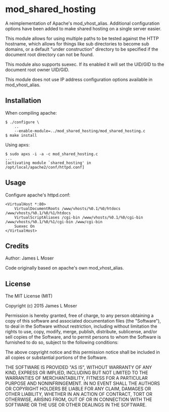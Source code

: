 # mod_shared_hosting

A reimplementation of Apache's mod_vhost_alias. Additional configuration options have been added to make shared hosting on a single server easier.

This module allows for using multiple paths to be tested against the HTTP hostname, which allows for things like sub directories to become sub domains, or a default "under construction" directory to be specified if the document root directory can not be found.

This module also supports suexec. If its enabled it will set the UID/GID to the document root owner UID/GID.

This module does not use IP address configuration options available in mod_vhost_alias.


## Installation

When compiling apache:

	$ ./configure \
		..
		--enable-module=../mod_shared_hosting/mod_shared_hosting.c
	$ make install

Using apxs:

 	$ sudo apxs -i -a -c mod_shared_hosting.c 
 	...
 	[activating module `shared_hosting' in /opt/local/apache2/conf/httpd.conf]

## Usage

Configure apache's httpd.conf:

	<VirtualHost *:80>
		VirtualDocumentRoots /www/vhosts/%0.1/%0/htdocs /www/vhosts/%0.1/%0/%1/htdocs
		VirtualScriptAliases /cgi-bin /www/vhosts/%0.1/%0/cgi-bin /www/vhosts/%0.1/%0/%1/cgi-bin /www/cgi-bin
		Suexec On
	</VirtualHost>


## Credits

Author: James L Moser

Code originally based on apache's own mod_vhost_alias.

## License

The MIT License (MIT)

Copyright (c) 2015 James L Moser

Permission is hereby granted, free of charge, to any person obtaining a copy
of this software and associated documentation files (the "Software"), to deal
in the Software without restriction, including without limitation the rights
to use, copy, modify, merge, publish, distribute, sublicense, and/or sell
copies of the Software, and to permit persons to whom the Software is
furnished to do so, subject to the following conditions:

The above copyright notice and this permission notice shall be included in
all copies or substantial portions of the Software.

THE SOFTWARE IS PROVIDED "AS IS", WITHOUT WARRANTY OF ANY KIND, EXPRESS OR
IMPLIED, INCLUDING BUT NOT LIMITED TO THE WARRANTIES OF MERCHANTABILITY,
FITNESS FOR A PARTICULAR PURPOSE AND NONINFRINGEMENT. IN NO EVENT SHALL THE
AUTHORS OR COPYRIGHT HOLDERS BE LIABLE FOR ANY CLAIM, DAMAGES OR OTHER
LIABILITY, WHETHER IN AN ACTION OF CONTRACT, TORT OR OTHERWISE, ARISING FROM,
OUT OF OR IN CONNECTION WITH THE SOFTWARE OR THE USE OR OTHER DEALINGS IN
THE SOFTWARE.
